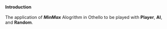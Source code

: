 **Introduction** <br />
<br />
The application of ***MinMax*** Alogrithm in Othello to be played with **Player**, **AI**, and **Random**.<br />